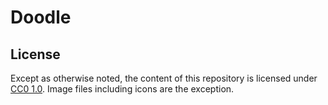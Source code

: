 # Doodle

## License

Except as otherwise noted, the content of this repository is licensed under [CC0 1.0](./LICENSE). Image files including icons are the exception.
